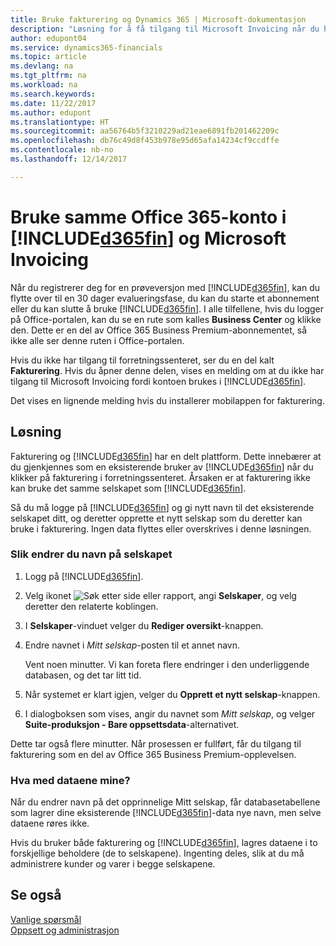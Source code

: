 ```yaml
---
title: Bruke fakturering og Dynamics 365 | Microsoft-dokumentasjon
description: "Løsning for å få tilgang til Microsoft Invoicing når du har registrert deg for Dynamics 365."
author: edupont04
ms.service: dynamics365-financials
ms.topic: article
ms.devlang: na
ms.tgt_pltfrm: na
ms.workload: na
ms.search.keywords: 
ms.date: 11/22/2017
ms.author: edupont
ms.translationtype: HT
ms.sourcegitcommit: aa56764b5f3210229ad21eae6891fb201462209c
ms.openlocfilehash: db76c49d8f453b978e95d65afa14234cf9ccdffe
ms.contentlocale: nb-no
ms.lasthandoff: 12/14/2017

---
```

# <a name="using-the-same-office-365-account-in-included365finincludesd365finmdmd-and-microsoft-invoicing"></a>Bruke samme Office 365-konto i [!INCLUDE[d365fin](includes/d365fin_md.md)] og Microsoft Invoicing
Når du registrerer deg for en prøveversjon med [!INCLUDE[d365fin](includes/d365fin_md.md)], kan du flytte over til en 30 dager evalueringsfase, du kan du starte et abonnement eller du kan slutte å bruke [!INCLUDE[d365fin](includes/d365fin_md.md)]. I alle tilfellene, hvis du logger på Office-portalen, kan du se en rute som kalles **Business Center** og klikke den. Dette er en del av Office 365 Business Premium-abonnementet, så ikke alle ser denne ruten i Office-portalen.  

Hvis du ikke har tilgang til forretningssenteret, ser du en del kalt **Fakturering**. Hvis du åpner denne delen, vises en melding om at du ikke har tilgang til Microsoft Invoicing fordi kontoen brukes i [!INCLUDE[d365fin](includes/d365fin_md.md)].  

Det vises en lignende melding hvis du installerer mobilappen for fakturering.  

## <a name="workaround"></a>Løsning
Fakturering og [!INCLUDE[d365fin](includes/d365fin_md.md)] har en delt plattform. Dette innebærer at du gjenkjennes som en eksisterende bruker av [!INCLUDE[d365fin](includes/d365fin_md.md)] når du klikker på fakturering i forretningssenteret. Årsaken er at fakturering ikke kan bruke det samme selskapet som [!INCLUDE[d365fin](includes/d365fin_md.md)].  

Så du må logge på [!INCLUDE[d365fin](includes/d365fin_md.md)] og gi nytt navn til det eksisterende selskapet ditt, og deretter opprette et nytt selskap som du deretter kan bruke i fakturering. Ingen data flyttes eller overskrives i denne løsningen.

### <a name="to-rename-your-company"></a>Slik endrer du navn på selskapet
1.  Logg på [!INCLUDE[d365fin](includes/d365fin_md.md)].  
2.  Velg ikonet ![Søk etter side eller rapport](media/ui-search/search_small.png "Søk etter side eller rapport"), angi **Selskaper**, og velg deretter den relaterte koblingen.  
3.  I **Selskaper**-vinduet velger du **Rediger oversikt**-knappen.  
4.  Endre navnet i *Mitt selskap*-posten til et annet navn.  

    Vent noen minutter. Vi kan foreta flere endringer i den underliggende databasen, og det tar litt tid.
5.  Når systemet er klart igjen, velger du **Opprett et nytt selskap**-knappen.  
6.  I dialogboksen som vises, angir du navnet som *Mitt selskap*, og velger **Suite-produksjon - Bare oppsettsdata**-alternativet.  

Dette tar også flere minutter. Når prosessen er fullført, får du tilgang til fakturering som en del av Office 365 Business Premium-opplevelsen.  

### <a name="what-about-my-data"></a>Hva med dataene mine?
Når du endrer navn på det opprinnelige Mitt selskap, får databasetabellene som lagrer dine eksisterende [!INCLUDE[d365fin](includes/d365fin_md.md)]-data nye navn, men selve dataene røres ikke.  

Hvis du bruker både fakturering og [!INCLUDE[d365fin](includes/d365fin_md.md)], lagres dataene i to forskjellige beholdere (de to selskapene). Ingenting deles, slik at du må administrere kunder og varer i begge selskapene.  

## <a name="see-also"></a>Se også
[Vanlige spørsmål](across-faq.md)  
[Oppsett og administrasjon](admin-setup-and-administration.md)  


